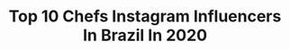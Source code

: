 ---
title: Top 10 Chefs Instagram Influencers In Brazil In 2020
description: >-
  Find top chefs Instagram influencers in Brazil in 2020. Most popular hashtags: #boxing #jiujitsu #teamrosa #kickboxing.
platform: Instagram
profiles:
  - username: "mamaedocesar"
    fullname: >-
      Janaína Oliveira
    location: "Brazil"
    followers: 8897
    engagement: 844
    commentsToLikes: 0.307026
    id: ck15uvqcioqj80i19mo2iei89
    verified: false
    hashtags: "#mamaedocesar, #primeironatal, #beberaiz, #bebenutella"
  - username: "natialves87"
    fullname: >-
      Natalia Thais Alves
    location: "Brazil"
    followers: 38782
    engagement: 297
    commentsToLikes: 0.054423
    id: ck8t1to2nwzmq0j7856swjcts
    verified: false
    hashtags: "#emcasa"
  - username: "rex2099"
    fullname: >-
      Rex
    location: "Brazil"
    followers: 95452
    engagement: 784
    commentsToLikes: 0.015241
    id: ck5cizb8jtob10i113zf1z90a
    verified: false
    hashtags: "#figurino, #oculosdesol, #escolhassaudaveis, #arsenalgourmet"
  - username: "mirelebirck"
    fullname: >-
      Mirele Birck
    location: "Brazil"
    followers: 22720
    engagement: 376
    commentsToLikes: 0.036040
    id: ck8tad19zr9rs0j78aapkhtcu
    verified: false
    hashtags: "#turorialdemake, #esporte, #yobabrasil, #video"
  - username: "sandrinhaprinces"
    fullname: >-
      Sandra silva
    location: "Brazil"
    followers: 25374
    engagement: 221
    commentsToLikes: 0.034219
    id: ck8td3zx51ry90j78ru81ztvc
    verified: false
    hashtags: "#meuamor, #vcconsegue, #cilios, #treino"
  - username: "alana.camposs"
    fullname: >-
      Alana Campos
    location: "Brazil"
    followers: 597136
    engagement: 107
    commentsToLikes: 0.034622
    id: ck15qvw4v4wc30i19gmjw82n5
    verified: true
    hashtags: "#vacations, #revolverepost, #ootd, #beachbum"
  - username: "fabio_masterchef"
    fullname: >-
      Fábio Gomes
    location: "Brazil"
    followers: 25994
    engagement: 183
    commentsToLikes: 0.022002
    id: ck5hl6a1qjn9m0i11u96zu4yy
    verified: false
    hashtags: "#sharefood, #foodstagram, #foodiegram, #foodlover"
  - username: "mauro__airosa"
    fullname: >-
      Mauro Airosa
    location: "Brazil"
    followers: 6962
    engagement: 363
    commentsToLikes: 0.033879
    id: ck5hl69wijn8d0i116ce55vmz
    verified: false
    hashtags: "#worldstreetfood, #manosnoferroenavida, #mauroairosa, #hamburgueriaalfaiate"
  - username: "anaguiomar.oficial"
    fullname: >-
      Ana Guiomar
    location: "Brazil"
    followers: 451017
    engagement: 161
    commentsToLikes: 0.009000
    id: ck0w15640hlz40i19jbjd0zrj
    verified: true
    hashtags: "#anmsp, #portugal, #covid19, #not"
  - username: "charlesrosamma"
    fullname: >-
      CharlesRosa
    location: "Brazil"
    followers: 19301
    engagement: 426
    commentsToLikes: 0.048235
    id: ck5zobcm0q6jf0i146se5b8n3
    verified: true
    hashtags: "#corona, #dedication, #reebok, #hardwork"
---